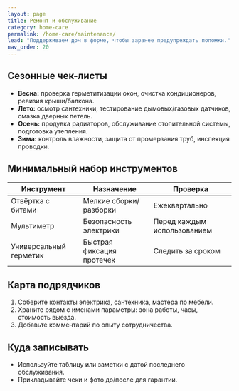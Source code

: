 ```yaml
---
layout: page
title: Ремонт и обслуживание
category: home-care
permalink: /home-care/maintenance/
lead: "Поддерживаем дом в форме, чтобы заранее предупреждать поломки."
nav_order: 20
---
```


## Сезонные чек-листы

- **Весна:** проверка герметитизации окон, очистка кондиционеров, ревизия крыши/балкона.
- **Лето:** осмотр сантехники, тестирование дымовых/газовых датчиков, смазка дверных петель.
- **Осень:** продувка радиаторов, обслуживание отопительной системы, подготовка утепления.
- **Зима:** контроль влажности, защита от промерзания труб, инспекция проводки.

## Минимальный набор инструментов

| Инструмент | Назначение | Проверка |
| --- | --- | --- |
| Отвёртка с битами | Мелкие сборки/разборки | Ежеквартально |
| Мультиметр | Безопасность электрики | Перед каждым использованием |
| Универсальный герметик | Быстрая фиксация протечек | Следить за сроком |

## Карта подрядчиков

1. Соберите контакты электрика, сантехника, мастера по мебели.
2. Храните рядом с именами параметры: зона работы, часы, стоимость выезда.
3. Добавьте комментарий по опыту сотрудничества.

## Куда записывать

- Используйте таблицу или заметки с датой последнего обслуживания.
- Прикладывайте чеки и фото до/после для гарантии.
